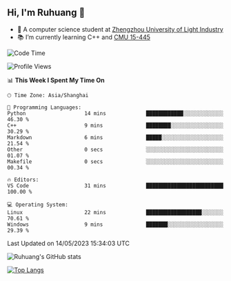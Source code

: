 ## Hi, I'm Ruhuang 👋

- :school: A computer science student at [Zhengzhou University of Light Industry](http://www.zzuli.edu.cn/)
- :books: I’m currently learning C++ and [CMU 15-445](https://15445.courses.cs.cmu.edu/fall2022/)

<!--START_SECTION:waka-->
![Code Time](http://img.shields.io/badge/Code%20Time-43%20hrs%2039%20mins-blue)

![Profile Views](http://img.shields.io/badge/Profile%20Views-36-blue)

📊 **This Week I Spent My Time On** 

```text
🕑︎ Time Zone: Asia/Shanghai

💬 Programming Languages: 
Python                   14 mins             ████████████░░░░░░░░░░░░░   46.30 % 
C++                      9 mins              ████████░░░░░░░░░░░░░░░░░   30.29 % 
Markdown                 6 mins              █████░░░░░░░░░░░░░░░░░░░░   21.54 % 
Other                    0 secs              ░░░░░░░░░░░░░░░░░░░░░░░░░   01.07 % 
Makefile                 0 secs              ░░░░░░░░░░░░░░░░░░░░░░░░░   00.34 % 

🔥 Editors: 
VS Code                  31 mins             █████████████████████████   100.00 % 

💻 Operating System: 
Linux                    22 mins             ██████████████████░░░░░░░   70.61 % 
Windows                  9 mins              ███████░░░░░░░░░░░░░░░░░░   29.39 % 
```


 Last Updated on 14/05/2023 15:34:03 UTC
<!--END_SECTION:waka-->

![Ruhuang's GitHub stats](https://github-readme-stats.vercel.app/api?username=ruhuang2001&count_private=true&hide_title=true&show_icons=true&theme=vue)

[![Top Langs](https://github-readme-stats.vercel.app/api/top-langs/?username=ruhuang2001&layout=compact)](https://github.com/anuraghazra/github-readme-stats)
